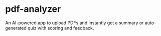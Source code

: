 # pdf-analyzer
 An AI-powered app to upload PDFs and instantly get a summary or auto-generated quiz with scoring and feedback.
